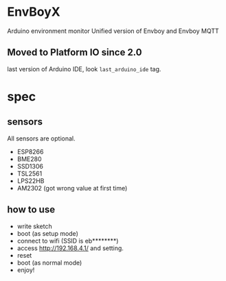 # EnvBoyX

Arduino environment monitor Unified version of Envboy and Envboy MQTT

## Moved to Platform IO since 2.0

last version of Arduino IDE, look `last_arduino_ide` tag.

# spec

## sensors

All sensors are optional.

* ESP8266
* BME280
* SSD1306
* TSL2561
* LPS22HB
* AM2302 (got wrong value at first time)

## how to use

* write sketch
* boot (as setup mode)
* connect to wifi (SSID is eb********)
* access http://192.168.4.1/ and setting.
* reset
* boot (as normal mode)
* enjoy!
